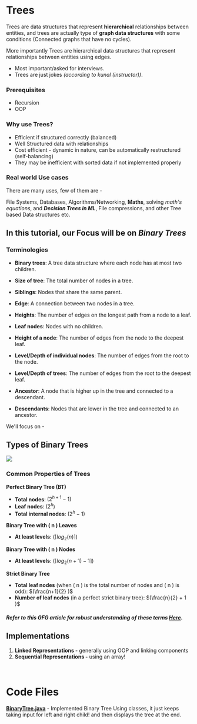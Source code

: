 # Trees

Trees are data structures that represent **hierarchical** relationships between entities, and trees are actually type of **graph data structures** with some conditions (Connected graphs that have no cycles).

More importantly Trees are hierarchical data structures that represent relationships between entities using edges.

* Most important/asked for interviews.
* Trees are just jokes *(according to kunal (instructor))*.

### **Prerequisites**

* Recursion
* OOP

### **Why use Trees?**

* Efficient if structured correctly (balanced)
* Well Structured data with relationships
* Cost efficient - dynamic in nature, can be automatically restructured (self-balancing)
* They may be inefficient with sorted data if not implemented properly


### **Real world Use cases**

There are many uses, few of them are -

File Systems, Databases, Algorithms/Networking, **Maths**, solving *math's equations*, and ***Decision Trees in ML***, File compressions, and other Tree based Data structures etc.


## In this tutorial, our Focus will be on *Binary Trees*

### **Terminologies**

- **Binary trees**: A tree data structure where each node has at most two children.

- **Size of tree**: The total number of nodes in a tree.

- **Siblings**: Nodes that share the same parent.

- **Edge**: A connection between two nodes in a tree.

- **Heights**: The number of edges on the longest path from a node to a leaf.

- **Leaf nodes**: Nodes with no children.

- **Height of a node**: The number of edges from the node to the deepest leaf.

- **Level/Depth of individual nodes**: The number of edges from the root to the node.

- **Level/Depth of trees**: The number of edges from the root to the deepest leaf.

- **Ancestor**: A node that is higher up in the tree and connected to a descendant.

- **Descendants**: Nodes that are lower in the tree and connected to an ancestor.



We'll focus on -

## Types of Binary Trees

![](https://miro.medium.com/v2/resize:fit:1400/0*cfgc3gvJ4cJiFB9G.png)



### **Common Properties of Trees**

**Perfect Binary Tree (BT)**

- **Total nodes**: $( 2^{h+1} - 1 )$
- **Leaf nodes**: $( 2^h )$
- **Total internal nodes**: $( 2^h - 1 )$

**Binary Tree with ( n ) Leaves**

- **At least levels**: $(\lceil log_2(n) \rceil )$

**Binary Tree with ( n ) Nodes**

- **At least levels**: $(\lceil log_2(n + 1) - 1 \rceil )$

**Strict Binary Tree**

- **Total leaf nodes** (when ( n ) is the total number of nodes and ( n ) is odd): $(\frac{n+1}{2} )$
- **Number of leaf nodes** (in a perfect strict binary tree): $(\frac{n}{2} + 1 )$


#### ***Refer to this GFG article for robust understanding of these terms [Here](https://www.geeksforgeeks.org/properties-of-binary-tree/)*.**




## Implementations

1. **Linked Representations -** generally using OOP and linking components
2. **Sequential Representations -**  using an array!

<br>

# Code Files

**[BinaryTree.java](./BinaryTree.java)** - Implemented Binary Tree Using classes, it just keeps taking input for left and right child! and then displays the tree at the end.

